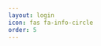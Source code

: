 ```yaml
---
layout: login
icon: fas fa-info-circle
order: 5
---
```


<!-- > Add Markdown syntax content to file `_tabs/about.md`{: .filepath } and it will show up on this page.
{: .prompt-tip } -->

<!-- 

# 于谦

**于谦**（公元1398年－公元1457年），字廷益，明朝著名的政治家、军事家，以忠诚爱国和刚正不阿闻名于世。他一生廉洁奉公，关心民生疾苦，特别是在“土木堡之变”后的“北京保卫战”中，力挽狂澜，保卫了大明江山，被后人称颂为“民族英雄”。

## 生平概述

于谦出生于浙江钱塘（今浙江杭州），自幼聪慧好学，深受儒家忠诚思想的影响。明永乐十九年（1421年）考中进士，踏上仕途。他一生仕途起伏，多次担任地方和朝廷要职，致力于整顿吏治、减轻民负、发展农业生产，深受百姓爱戴。

正统十四年（1449年），在蒙古瓦剌部进犯明朝的“土木堡之变”中，英宗被俘，朝廷一片慌乱。时任兵部侍郎的于谦力排众议，迅速调动军队，指挥“北京保卫战”，成功保卫了京师，使大明转危为安。

## 北京保卫战

“土木堡之变”后，蒙古军队进逼京城，朝廷内部意见不一，有人主张南迁，于谦坚决反对，力主死守京城。他积极部署防御、安定民心，在百姓和军队中激励士气。最终，明军成功击退蒙古军队，确保了京师的安全。

## 政治理念与为官风范

于谦以刚直不阿、忠诚爱国著称。他主张爱民如子，施政时减轻赋税、杜绝贪腐，并以身作则，生活俭朴。其著名言辞“粉身碎骨浑不怕，要留清白在人间”，正是他一生清廉为官的真实写照。

## 代表作

于谦不仅是一位卓越的政治家，还精通诗词，许多诗作流传至今。他的代表作《石灰吟》表达了他清白做人、刚正不阿的情操：

> 千锤万凿出深山，烈火焚烧若等闲。  
> 粉身碎骨浑不怕，要留清白在人间。

此诗象征着他对人生操守的坚定信念，即使历经磨难，也不改变自己的本心。

## 影响与地位

于谦因功高震主而遭人忌恨，后被英宗诬陷以“谋反罪”冤死，终年59岁。尽管如此，他的英勇事迹和忠诚爱国精神一直被后人铭记。清朝时，朝廷追谥他为“忠肃”，并立祠纪念。

于谦的品格、才华和贡献使他成为中国历史上忠诚与正直的象征，被历代文人墨客称赞，视为典范。他的忠义精神和高尚品德，至今仍为世人敬仰。 -->

